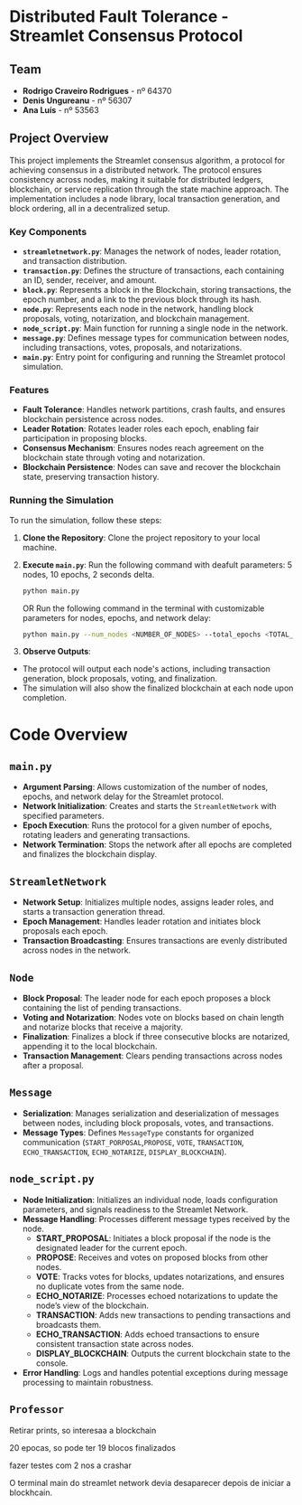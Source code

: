 # Distributed Fault Tolerance - Streamlet Consensus Protocol

## Team

- **Rodrigo Craveiro Rodrigues** - nº 64370
- **Denis Ungureanu** - nº 56307
- **Ana Luís** - nº 53563

## Project Overview

This project implements the Streamlet consensus algorithm, a protocol for achieving consensus in a distributed network. The protocol ensures consistency across nodes, making it suitable for distributed ledgers, blockchain, or service replication through the state machine approach. The implementation includes a node library, local transaction generation, and block ordering, all in a decentralized setup.

### Key Components

- **`streamletnetwork.py`**: Manages the network of nodes, leader rotation, and transaction distribution.
- **`transaction.py`**: Defines the structure of transactions, each containing an ID, sender, receiver, and amount.
- **`block.py`**: Represents a block in the Blockchain, storing transactions, the epoch number, and a link to the previous block through its hash.
- **`node.py`**: Represents each node in the network, handling block proposals, voting, notarization, and blockchain management.
- **`node_script.py`**: Main function for running a single node in the network.
- **`message.py`**: Defines message types for communication between nodes, including transactions, votes, proposals, and notarizations.
- **`main.py`**: Entry point for configuring and running the Streamlet protocol simulation.

### Features

- **Fault Tolerance**: Handles network partitions, crash faults, and ensures blockchain persistence across nodes.
- **Leader Rotation**: Rotates leader roles each epoch, enabling fair participation in proposing blocks.
- **Consensus Mechanism**: Ensures nodes reach agreement on the blockchain state through voting and notarization.
- **Blockchain Persistence**: Nodes can save and recover the blockchain state, preserving transaction history.

### Running the Simulation

To run the simulation, follow these steps:

1. **Clone the Repository**: Clone the project repository to your local machine.

2. **Execute `main.py`**:
    Run the following command with deafult parameters: 5 nodes, 10 epochs, 2 seconds delta.
    ```bash
    python main.py
    ```
    OR
    Run the following command in the terminal with customizable parameters for nodes, epochs, and network delay:
    ```bash
    python main.py --num_nodes <NUMBER_OF_NODES> --total_epochs <TOTAL_EPOCHS> --delta <NETWORK_DELAY>
    ```

3. **Observe Outputs**:
 - The protocol will output each node's actions, including transaction generation, block proposals, voting, and finalization.
 - The simulation will also show the finalized blockchain at each node upon completion.

# Code Overview

## `main.py`
- **Argument Parsing**: Allows customization of the number of nodes, epochs, and network delay for the Streamlet protocol.
- **Network Initialization**: Creates and starts the `StreamletNetwork` with specified parameters.
- **Epoch Execution**: Runs the protocol for a given number of epochs, rotating leaders and generating transactions.
- **Network Termination**: Stops the network after all epochs are completed and finalizes the blockchain display.

## `StreamletNetwork`
- **Network Setup**: Initializes multiple nodes, assigns leader roles, and starts a transaction generation thread.
- **Epoch Management**: Handles leader rotation and initiates block proposals each epoch.
- **Transaction Broadcasting**: Ensures transactions are evenly distributed across nodes in the network.

## `Node`
- **Block Proposal**: The leader node for each epoch proposes a block containing the list of pending transactions.
- **Voting and Notarization**: Nodes vote on blocks based on chain length and notarize blocks that receive a majority.
- **Finalization**: Finalizes a block if three consecutive blocks are notarized, appending it to the local blockchain.
- **Transaction Management**: Clears pending transactions across nodes after a proposal.

## `Message`
- **Serialization**: Manages serialization and deserialization of messages between nodes, including block proposals, votes, and transactions.
- **Message Types**: Defines `MessageType` constants for organized communication (`START_PORPOSAL`,`PROPOSE`, `VOTE`, `TRANSACTION`, `ECHO_TRANSACTION`, `ECHO_NOTARIZE`, `DISPLAY_BLOCKCHAIN`).

## `node_script.py`
- **Node Initialization**: Initializes an individual node, loads configuration parameters, and signals readiness to the Streamlet Network.
- **Message Handling**: Processes different message types received by the node.
  - **START_PROPOSAL**: Initiates a block proposal if the node is the designated leader for the current epoch.
  - **PROPOSE**: Receives and votes on proposed blocks from other nodes.
  - **VOTE**: Tracks votes for blocks, updates notarizations, and ensures no duplicate votes from the same node.
  - **ECHO_NOTARIZE**: Processes echoed notarizations to update the node’s view of the blockchain.
  - **TRANSACTION**: Adds new transactions to pending transactions and broadcasts them.
  - **ECHO_TRANSACTION**: Adds echoed transactions to ensure consistent transaction state across nodes.
  - **DISPLAY_BLOCKCHAIN**: Outputs the current blockchain state to the console.
- **Error Handling**: Logs and handles potential exceptions during message processing to maintain robustness.

## `Professor`

Retirar prints, so interesaa a blockchain

20 epocas, so pode ter 19 blocos finalizados

fazer testes com 2 nos a crashar

O terminal main do streamlet network devia desaparecer depois de iniciar a blockhcain. 

